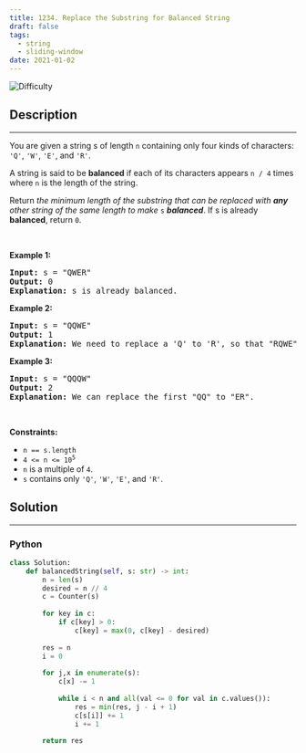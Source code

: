 ```yaml
---
title: 1234. Replace the Substring for Balanced String
draft: false
tags: 
  - string
  - sliding-window
date: 2021-01-02
---
```


![Difficulty](https://img.shields.io/badge/Difficulty-Medium-blue.svg)

## Description

---
<p>You are given a string s of length <code>n</code> containing only four kinds of characters: <code>&#39;Q&#39;</code>, <code>&#39;W&#39;</code>, <code>&#39;E&#39;</code>, and <code>&#39;R&#39;</code>.</p>

<p>A string is said to be <strong>balanced</strong><em> </em>if each of its characters appears <code>n / 4</code> times where <code>n</code> is the length of the string.</p>

<p>Return <em>the minimum length of the substring that can be replaced with <strong>any</strong> other string of the same length to make </em><code>s</code><em> <strong>balanced</strong></em>. If s is already <strong>balanced</strong>, return <code>0</code>.</p>

<p>&nbsp;</p>
<p><strong class="example">Example 1:</strong></p>

<pre>
<strong>Input:</strong> s = &quot;QWER&quot;
<strong>Output:</strong> 0
<strong>Explanation:</strong> s is already balanced.
</pre>

<p><strong class="example">Example 2:</strong></p>

<pre>
<strong>Input:</strong> s = &quot;QQWE&quot;
<strong>Output:</strong> 1
<strong>Explanation:</strong> We need to replace a &#39;Q&#39; to &#39;R&#39;, so that &quot;RQWE&quot; (or &quot;QRWE&quot;) is balanced.
</pre>

<p><strong class="example">Example 3:</strong></p>

<pre>
<strong>Input:</strong> s = &quot;QQQW&quot;
<strong>Output:</strong> 2
<strong>Explanation:</strong> We can replace the first &quot;QQ&quot; to &quot;ER&quot;. 
</pre>

<p>&nbsp;</p>
<p><strong>Constraints:</strong></p>

<ul>
	<li><code>n == s.length</code></li>
	<li><code>4 &lt;= n &lt;= 10<sup>5</sup></code></li>
	<li><code>n</code> is a multiple of <code>4</code>.</li>
	<li><code>s</code> contains only <code>&#39;Q&#39;</code>, <code>&#39;W&#39;</code>, <code>&#39;E&#39;</code>, and <code>&#39;R&#39;</code>.</li>
</ul>


## Solution

---
### Python
``` py title='replace-the-substring-for-balanced-string'
class Solution:
    def balancedString(self, s: str) -> int:
        n = len(s)
        desired = n // 4
        c = Counter(s)
        
        for key in c:
            if c[key] > 0:
                c[key] = max(0, c[key] - desired)
        
        res = n
        i = 0
        
        for j,x in enumerate(s):
            c[x] -= 1
            
            while i < n and all(val <= 0 for val in c.values()):
                res = min(res, j - i + 1)
                c[s[i]] += 1
                i += 1
        
        return res

```

